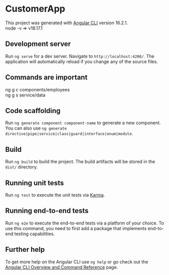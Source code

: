 # CustomerApp

This project was generated with [Angular CLI](https://github.com/angular/angular-cli) version 16.2.1. <br />
node -v => v18.17.1

## Development server

Run `ng serve` for a dev server. Navigate to `http://localhost:4200/`. The application will automatically reload if you change any of the source files.

## Commands are important

ng g c components/employees <br />
ng g s service/data

## Code scaffolding

Run `ng generate component component-name` to generate a new component. You can also use `ng generate directive|pipe|service|class|guard|interface|enum|module`.

## Build

Run `ng build` to build the project. The build artifacts will be stored in the `dist/` directory.

## Running unit tests

Run `ng test` to execute the unit tests via [Karma](https://karma-runner.github.io).

## Running end-to-end tests

Run `ng e2e` to execute the end-to-end tests via a platform of your choice. To use this command, you need to first add a package that implements end-to-end testing capabilities.

## Further help

To get more help on the Angular CLI use `ng help` or go check out the [Angular CLI Overview and Command Reference](https://angular.io/cli) page.
